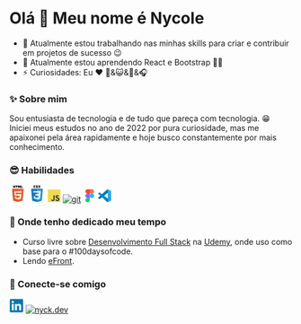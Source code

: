 # Olá 👋 Meu nome é Nycole

- 🔭 Atualmente estou trabalhando nas minhas skills para criar e contribuir em projetos de sucesso 😉
- 🌱 Atualmente estou aprendendo React e Bootstrap 👩‍💻
- ⚡ Curiosidades: Eu ❤️ 🐶&😺&🎨&🎧


### ✨ Sobre mim
Sou entusiasta de tecnologia e de tudo que pareça com tecnologia.  😁
Iniciei meus estudos no ano de 2022 por pura curiosidade, mas me apaixonei pela área rapidamente e hoje busco constantemente por mais conhecimento.


### 😎 Habilidades
<a href="https://developer.mozilla.org/pt-BR/docs/Learn/HTML" target="_blank" rel="noreferrer"> <img src="https://raw.githubusercontent.com/devicons/devicon/master/icons/html5/html5-original-wordmark.svg" alt="html5" height="30" /></a>
<a href="https://developer.mozilla.org/pt-BR/docs/Web/CSS" target="_blank" rel="noreferrer"> <img src="https://raw.githubusercontent.com/devicons/devicon/master/icons/css3/css3-original-wordmark.svg" alt="css3" height="30" /></a>
<a href="https://developer.mozilla.org/en-US/docs/Web/JavaScript" target="_blank" rel="noreferrer"> <img src="https://raw.githubusercontent.com/devicons/devicon/master/icons/javascript/javascript-original.svg" alt="javascript" height="23" /></a> 
<a href="https://git-scm.com/" target="_blank" rel="noreferrer"> <img src="https://www.vectorlogo.zone/logos/git-scm/git-scm-icon.svg" alt="git" height="23" /></a>
<a href="https://www.figma.com/" target="_blank" rel="noreferrer"> <img src="https://raw.githubusercontent.com/devicons/devicon/master/icons/figma/figma-original.svg" alt="figma" height="23" /></a> 
<a href="https://code.visualstudio.com/docs" target="_blank" rel="noreferrer"> <img src="https://raw.githubusercontent.com/devicons/devicon/master/icons/vscode/vscode-original.svg" alt="vscode" height="23" /></a> 


### 📕 Onde tenho dedicado meu tempo
- Curso livre sobre [Desenvolvimento Full Stack](https://github.com/nyck-dev/desenvolvimeto-web-udemy) na [Udemy](https://www.udemy.com/course/web-completo/), onde uso como base para o #100daysofcode.
- Lendo [eFront](https://hotmart.com/pt-br/club/iuricode). 


### 🔗 Conecte-se comigo
<a href="https://www.linkedin.com/in/nycolegs/" target="_blank" rel="noreferrer"> <img src="https://raw.githubusercontent.com/devicons/devicon/master/icons/linkedin/linkedin-original.svg" alt="linkedin Nycole Gs" height="25" /></a> 
<a href="https://www.instagram.com/nyck.dev/" target="blank"><img src="https://raw.githubusercontent.com/rahuldkjain/github-profile-readme-generator/master/src/images/icons/Social/instagram.svg" alt="nyck.dev" height="25" /></a>&nbsp;


<!--
## Estatísticas do GitHub 🫡
![GitHub Stats](https://github-readme-stats.vercel.app/api?username=nyck-dev&theme=transparent&_color=000&border_color=009929&show_icons=true&icon_color=009929&title_color=009929&text_color=FFF)
-->
